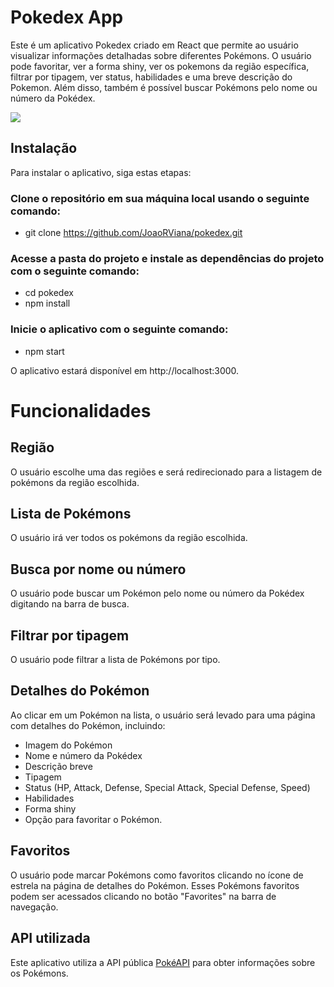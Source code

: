 # Pokedex App

Este é um aplicativo Pokedex criado em React que permite ao usuário visualizar informações detalhadas sobre diferentes Pokémons. O usuário pode favoritar, ver a forma shiny, ver os pokemons da região específica, filtrar por tipagem, ver status, habilidades e uma breve descrição do Pokemon. Além disso, também é possível buscar Pokémons pelo nome ou número da Pokédex.

<img src='./public/app.gif'>

## Instalação

Para instalar o aplicativo, siga estas etapas:

### Clone o repositório em sua máquina local usando o seguinte comando:

- git clone https://github.com/JoaoRViana/pokedex.git

### Acesse a pasta do projeto e instale as dependências do projeto com o seguinte comando:
- cd pokedex
- npm install

### Inicie o aplicativo com o seguinte comando:

- npm start

O aplicativo estará disponível em http://localhost:3000.

# Funcionalidades

## Região

O usuário escolhe uma das regiões e será redirecionado para a listagem de pokémons da região escolhida.

## Lista de Pokémons

O usuário irá ver todos os pokémons da região escolhida.

## Busca por nome ou número

O usuário pode buscar um Pokémon pelo nome ou número da Pokédex digitando na barra de busca.

## Filtrar por tipagem

O usuário pode filtrar a lista de Pokémons por tipo.

## Detalhes do Pokémon

Ao clicar em um Pokémon na lista, o usuário será levado para uma página com detalhes do Pokémon, incluindo:

- Imagem do Pokémon
- Nome e número da Pokédex
- Descrição breve
- Tipagem
- Status (HP, Attack, Defense, Special Attack, Special Defense, Speed)
- Habilidades
- Forma shiny
- Opção para favoritar o Pokémon.

## Favoritos

O usuário pode marcar Pokémons como favoritos clicando no ícone de estrela na página de detalhes do Pokémon. Esses Pokémons favoritos podem ser acessados clicando no botão "Favorites" na barra de navegação.


## API utilizada

Este aplicativo utiliza a API pública [PokéAPI](https://pokeapi.co) para obter informações sobre os Pokémons.
